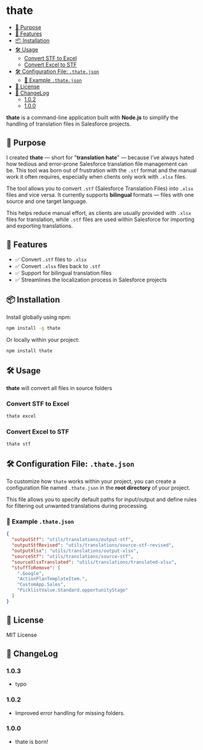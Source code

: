# thate

<!-- toc -->

- [🎯 Purpose](#%F0%9F%8E%AF-purpose)
- [🚀 Features](#%F0%9F%9A%80-features)
- [📦 Installation](#%F0%9F%93%A6-installation)
- [🛠️ Usage](#%F0%9F%9B%A0%EF%B8%8F-usage)
  - [Convert STF to Excel](#convert-stf-to-excel)
  - [Convert Excel to STF](#convert-excel-to-stf)
- [🛠 Configuration File: `.thate.json`](#%F0%9F%9B%A0-configuration-file-thatejson)
  - [📄 Example `.thate.json`](#%F0%9F%93%84-example-thatejson)
- [📝 License](#%F0%9F%93%9D-license)
- [📝 ChangeLog](#%F0%9F%93%9D-changelog)
  - [1.0.2](#102)
  - [1.0.0](#100)

<!-- tocstop -->

**thate** is a command-line application built with **Node.js** to simplify the handling of translation files in Salesforce projects.

## 🎯 Purpose

I created **thate** — short for "**translation hate**" — because I've always hated how tedious and error-prone Salesforce translation file management can be. This tool was born out of frustration with the `.stf` format and the manual work it often requires, especially when clients only work with `.xlsx` files.

The tool allows you to convert `.stf` (Salesforce Translation Files) into `.xlsx` files and vice versa. It currently supports **bilingual** formats — files with one source and one target language.

This helps reduce manual effort, as clients are usually provided with `.xlsx` files for translation, while `.stf` files are used within Salesforce for importing and exporting translations.

## 🚀 Features

- ✅ Convert `.stf` files to `.xlsx`
- ✅ Convert `.xlsx` files back to `.stf`
- ✅ Support for bilingual translation files
- ✅ Streamlines the localization process in Salesforce projects

## 📦 Installation

Install globally using npm:

```bash
npm install -g thate
```

Or locally within your project:

```bash
npm install thate
```

## 🛠️ Usage

**thate** will convert all files in source folders

### Convert STF to Excel

```bash
thate excel
```

### Convert Excel to STF

```bash
thate stf
```

## 🛠 Configuration File: `.thate.json`

To customize how `thate` works within your project, you can create a configuration file named `.thate.json` in the **root directory** of your project.

This file allows you to specify default paths for input/output and define rules for filtering out unwanted translations during processing.

### 📄 Example `.thate.json`

```json
{
  "outputStf": "utils/translations/output-stf",
  "outputStfRevised": "utils/translations/source-stf-revised",
  "outputXlsx": "utils/translations/output-xlsx",
  "sourceStf": "utils/translations/source-stf",
  "sourceXlsxTranslated": "utils/translations/translated-xlsx",
  "stuffToRemove": [
    ".Google",
    "ActionPlanTemplateItem.",
    "CustomApp.Sales",
    "PicklistValue.Standard.opportunityStage"
  ]
}
```

## 📝 License

MIT License

## 📝 ChangeLog

### 1.0.3

- typo

### 1.0.2

- Improved error handling for missing folders.

### 1.0.0

- thate is born!
